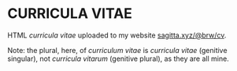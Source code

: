# CURRICULA VITAE

HTML *curricula vitae* uploaded to my website [sagitta.xyz/@brw/cv](https://sagitta.xyz/@brw/cv).

Note: the plural, here, of *curriculum vitae* is *curricula vitae* (genitive singular), not *curricula vitarum* (genitive plural), as they are all mine.
